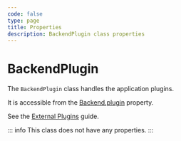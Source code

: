 ```yaml
---
code: false
type: page
title: Properties
description: BackendPlugin class properties
---
```


# BackendPlugin

The `BackendPlugin` class handles the application plugins.  

It is accessible from the [Backend.plugin](/core/2/framework/classes/backend/properties#plugin) property.

See the [External Plugins](/core/2/guides/develop-on-kuzzle/external-plugins) guide.

::: info
This class does not have any properties.
:::
